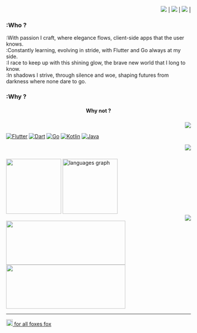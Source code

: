 <div align="right"><img src="https://img.shields.io/badge/Status-Live-FF0266?style=for-the-badge&labelColor=29002e"> | <img src ="https://profile-counter.glitch.me/4uzhoy/count.svg" /> | <img src="https://badges.pufler.dev/years/4uzhoy"/> |  </div>

### :Who ?
<div>
:With passion I craft, where elegance flows, client-side apps that the user knows.</br>
:Constantly learning, evolving in stride, with Flutter and Go always at my side.</br>
:I race to keep up with this shining glow, the brave new world that I long to know.</br>
:In shadows I strive, through silence and woe, shaping futures from darkness where none dare to go.</br>
</div>

### :Why ?
<div align="center"> <h4>Why not ?</h4> </div>
  
###
<div align="right"><img src="https://img.shields.io/badge/tek-SKILLS-FF0266?style=for-the-badge&labelColor=29002e"></div>

[![Flutter](https://img.shields.io/badge/Flutter-29002e?style=flat&logo=flutter&logoColor=FF6EC7&labelColor=78006C)](https://flutter.dev/)
[![Dart](https://img.shields.io/badge/Dart-1D1128?style=flat&logo=dart&logoColor=FF53FF&labelColor=5326AE)](https://dart.dev/)
[![Go](https://img.shields.io/badge/Go-2F0A46?style=flat&logo=go&logoColor=02DDF9&labelColor=5619A1)](https://go.dev/)
[![Kotlin](https://img.shields.io/badge/Kotlin-100126?style=flat&logo=kotlin&logoColor=FF4DFF&labelColor=75167D)](https://kotlinlang.org/)
[![Java](https://img.shields.io/badge/Java-0E0221?style=flat&logo=java&logoColor=FF66E9&labelColor=651D9F)](https://www.java.com/)


<div align="right"><img src="https://img.shields.io/badge/git-STAATS-FF0266?style=for-the-badge&labelColor=29002e"></div>
<div align="right"> <h3></h3></div>
<div align="left">
<img src="https://github-readme-stats.vercel.app/api?username=4uzhoy&count_private=true&theme=synthwave&include_all_commits=true&show_icons=true&hide_rank=false&rank_icon=github&order=1"  height="150" />
<img src="https://github-readme-stats.vercel.app/api/top-langs?username=4uzhoy&locale=en&hide_title=false&layout=compact&card_width=320&langs_count=5&theme=synthwave&hide_border=false&order=2" height="150" alt="languages graph"  />
</div>


<div align="right"><img src="https://img.shields.io/badge/_contact-ME-FF0266?style=for-the-badge&labelColor=29002e"></div>
<div align="left">
<a href="https://t.me/r_tsch" target="_blank"> <img src="https://github.com/user-attachments/assets/fafbc6dd-427e-40bd-9888-b623729018ad" width="325" height="120"></> </a>
<a href="https://t.me/r_tsch" target="_blank"> <img src="https://github.com/user-attachments/assets/fafbc6dd-427e-40bd-9888-b623729018ad" width="325" height="120"></> </a>

</div>

---
<a href="https://plugfox.dev/" target="_blank"> <img src="https://github.com/user-attachments/assets/3da9e7e2-eee4-4c04-8b0f-f6681c260e54" width="18" height="18"> for all foxes fox </a>


